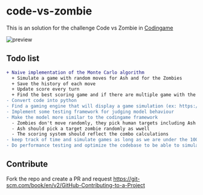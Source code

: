 # code-vs-zombie
This is an solution for the challenge Code vs Zombie in [Codingame](https://www.codingame.com/ide/puzzle/code-vs-zombies)

![preview](https://static.codingame.com/servlet/fileservlet?id=4769410464205&format=puzzle_cover)


## Todo list
```diff
+ Naive implementation of the Monte Carlo algorithm 
  + Simulate a game with random moves for Ash and for the Zombies
  + Save the history of each move
  + Update score every turn
  + Find the best scoring game and if there are multiple game with the same score pick the one that has less turns 
- Convert code into python
- Find a gaming engine that will display a game simulation (ex: https://www.pygame.org/)
- Implement some testing framework for judging model behaviour
- Make the model more similar to the codingame framework 
  - Zombies don't move randomly, they pick human targets including Ash
  - Ash should pick a target zombie randomly as wwell   
  - The scoring system should reflect the combo calculations
- keep track of time and simulate games as long as we are under the 100 ms instead of a predetermined number
- Do performance testing and optimize the codebase to be able to simulated more games during the 100 ms allowed in one turn
```
## Contribute
Fork the repo and create a PR and request 
https://git-scm.com/book/en/v2/GitHub-Contributing-to-a-Project

